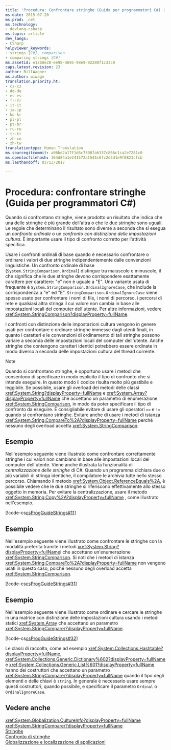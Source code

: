 ```yaml
---
title: 'Procedura: Confrontare stringhe (Guida per programmatori C#) | Microsoft Docs'
ms.date: 2015-07-20
ms.prod: .net
ms.technology:
- devlang-csharp
ms.topic: article
dev_langs:
- CSharp
helpviewer_keywords:
- strings [C#], comparison
- comparing strings [C#]
ms.assetid: e1268e28-ee98-4695-98e9-92280f1c33c0
caps.latest.revision: 23
author: BillWagner
ms.author: wiwagn
translation.priority.ht:
- cs-cz
- de-de
- es-es
- fr-fr
- it-it
- ja-jp
- ko-kr
- pl-pl
- pt-br
- ru-ru
- tr-tr
- zh-cn
- zh-tw
translationtype: Human Translation
ms.sourcegitcommit: a06bd2a17f1d6c7308fa6337c866c1ca2e7281c0
ms.openlocfilehash: 164d84a1e241572a1545c6fc2d3d1e9f0821cfcb
ms.lasthandoff: 03/13/2017

---
```

# <a name="how-to-compare-strings-c-programming-guide"></a>Procedura: confrontare stringhe (Guida per programmatori C#)
Quando si confrontano stringhe, viene prodotto un risultato che indica che una delle stringhe è più grande dell'altra o che le due stringhe sono uguali. Le regole che determinano il risultato sono diverse a seconda che si esegua un *confronto ordinale* o un *confronto con distinzione delle impostazioni cultura*. È importante usare il tipo di confronto corretto per l'attività specifica.  
  
 Usare i confronti ordinali di base quando è necessario confrontare o ordinare i valori di due stringhe indipendentemente dalle convenzioni linguistiche. Un confronto ordinale di base (`System.StringComparison.Ordinal`) distingue tra maiuscole e minuscole, il che significa che le due stringhe devono corrispondere esattamente carattere per carattere: "e" non è uguale a "E". Una variante usata di frequente è `System.StringComparison.OrdinalIgnoreCase`, che include la corrispondenza a "e" ed "E". `StringComparison.OrdinalIgnoreCase` viene spesso usato per confrontare i nomi di file, i nomi di percorso, i percorsi di rete e qualsiasi altra stringa il cui valore non cambia in base alle impostazioni locali del computer dell'utente. Per altre informazioni, vedere <xref:System.StringComparison?displayProperty=fullName>.  
  
 I confronti con distinzione delle impostazioni cultura vengono in genere usati per confrontare e ordinare stringhe immesse dagli utenti finali, in quanto i caratteri e le convenzioni di ordinamento di tali stringhe possono variare a seconda delle impostazioni locali del computer dell'utente. Anche stringhe che contengono caratteri identici potrebbero essere ordinate in modo diverso a seconda delle impostazioni cultura del thread corrente.  
  
> [!NOTE]
>  Quando si confrontano stringhe, è opportuno usare i metodi che consentono di specificare in modo esplicito il tipo di confronto che si intende eseguire. In questo modo il codice risulta molto più gestibile e leggibile. Se possibile, usare gli overload dei metodi delle classi <xref:System.String?displayProperty=fullName> e <xref:System.Array?displayProperty=fullName> che accettano un parametro di enumerazione <xref:System.StringComparison>, in modo da poter specificare il tipo di confronto da eseguire. È consigliabile evitare di usare gli operatori `==` e `!=` quando si confrontano stringhe. Evitare anche di usare i metodi di istanza <xref:System.String.CompareTo%2A?displayProperty=fullName> perché nessuno degli overload accetta <xref:System.StringComparison>.  
  
## <a name="example"></a>Esempio  
 Nell'esempio seguente viene illustrato come confrontare correttamente stringhe i cui valori non cambiano in base alle impostazioni locali del computer dell'utente. Viene anche illustrata la funzionalità di *centralizzazione delle stringhe* di C#. Quando un programma dichiara due o più variabili di stringa identiche, il compilatore le archivia tutte nello stesso percorso. Chiamando il metodo <xref:System.Object.ReferenceEquals%2A>, è possibile vedere che le due stringhe si riferiscono effettivamente allo stesso oggetto in memoria. Per evitare la centralizzazione, usare il metodo <xref:System.String.Copy%2A?displayProperty=fullName> , come illustrato nell'esempio.  
  
 [!code-cs[csProgGuideStrings#11](../../../csharp/programming-guide/strings/codesnippet/CSharp/how-to-compare-strings_1.cs)]  
  
## <a name="example"></a>Esempio  
 Nell'esempio seguente viene illustrato come confrontare le stringhe con la modalità preferita tramite i metodi <xref:System.String?displayProperty=fullName>i che accettano un'enumerazione <xref:System.StringComparison>. Si noti che i metodi di istanza <xref:System.String.CompareTo%2A?displayProperty=fullName> non vengono usati in questo caso, poiché nessuno degli overload accetta <xref:System.StringComparison>.  
  
 [!code-cs[csProgGuideStrings#31](../../../csharp/programming-guide/strings/codesnippet/CSharp/how-to-compare-strings_2.cs)]  
  
## <a name="example"></a>Esempio  
 Nell'esempio seguente viene illustrato come ordinare e cercare le stringhe in una matrice con distinzione delle impostazioni cultura usando i metodi statici <xref:System.Array> che accettano un parametro <xref:System.StringComparer?displayProperty=fullName>.  
  
 [!code-cs[csProgGuideStrings#32](../../../csharp/programming-guide/strings/codesnippet/CSharp/how-to-compare-strings_3.cs)]  
  
 Le classi di raccolta, come ad esempio <xref:System.Collections.Hashtable?displayProperty=fullName>, <xref:System.Collections.Generic.Dictionary%602?displayProperty=fullName> e <xref:System.Collections.Generic.List%601?displayProperty=fullName> hanno dei costruttori che accettano un parametro <xref:System.StringComparer?displayProperty=fullName> quando il tipo degli elementi o delle chiavi è `string`. In generale è necessario usare sempre questi costruttori, quando possibile, e specificare il parametro `Ordinal` o `OrdinalIgnoreCase`.  
  
## <a name="see-also"></a>Vedere anche  
 <xref:System.Globalization.CultureInfo?displayProperty=fullName>   
 <xref:System.StringComparer?displayProperty=fullName>   
 [Stringhe](../../../csharp/programming-guide/strings/index.md)   
 [Confronto di stringhe](http://msdn.microsoft.com/library/977dc094-fe19-4955-98ec-d2294d04a4ba)   
 [Globalizzazione e localizzazione di applicazioni](https://docs.microsoft.com/visualstudio/ide/globalizing-and-localizing-applications)
